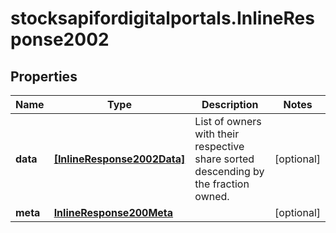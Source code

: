 # stocksapifordigitalportals.InlineResponse2002

## Properties

Name | Type | Description | Notes
------------ | ------------- | ------------- | -------------
**data** | [**[InlineResponse2002Data]**](InlineResponse2002Data.md) | List of owners with their respective share sorted descending by the fraction owned. | [optional] 
**meta** | [**InlineResponse200Meta**](InlineResponse200Meta.md) |  | [optional] 


